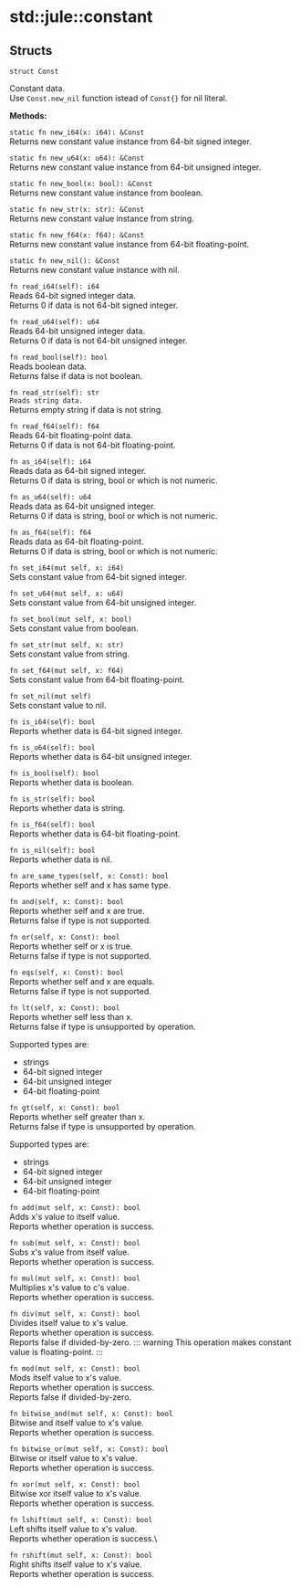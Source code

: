 # std::jule::constant

## Structs
```jule
struct Const
```
Constant data.\
Use `Const.new_nil` function istead of `Const{}` for nil literal.

**Methods:**

`static fn new_i64(x: i64): &Const`\
Returns new constant value instance from 64-bit signed integer.

`static fn new_u64(x: u64): &Const`\
Returns new constant value instance from 64-bit unsigned integer.

`static fn new_bool(x: bool): &Const`\
Returns new constant value instance from boolean.

`static fn new_str(x: str): &Const`\
Returns new constant value instance from string.

`static fn new_f64(x: f64): &Const`\
Returns new constant value instance from 64-bit floating-point.

`static fn new_nil(): &Const`\
Returns new constant value instance with nil. 

`fn read_i64(self): i64`\
Reads 64-bit signed integer data.\
Returns 0 if data is not 64-bit signed integer.

`fn read_u64(self): u64`\
Reads 64-bit unsigned integer data.\
Returns 0 if data is not 64-bit unsigned integer.

`fn read_bool(self): bool`\
Reads boolean data.\
Returns false if data is not boolean.

`fn read_str(self): str`\
`Reads string data.`\
Returns empty string if data is not string.

`fn read_f64(self): f64`\
Reads 64-bit floating-point data.\
Returns 0 if data is not 64-bit floating-point.

`fn as_i64(self): i64`\
Reads data as 64-bit signed integer.\
Returns 0 if data is string, bool or which is not numeric.

`fn as_u64(self): u64`\
Reads data as 64-bit unsigned integer.\
Returns 0 if data is string, bool or which is not numeric.

`fn as_f64(self): f64`\
Reads data as 64-bit floating-point.\
Returns 0 if data is string, bool or which is not numeric.

`fn set_i64(mut self, x: i64)`\
Sets constant value from 64-bit signed integer.

`fn set_u64(mut self, x: u64)`\
Sets constant value from 64-bit unsigned integer.

`fn set_bool(mut self, x: bool)`\
Sets constant value from boolean.

`fn set_str(mut self, x: str)`\
Sets constant value from string.

`fn set_f64(mut self, x: f64)`\
Sets constant value from 64-bit floating-point.

`fn set_nil(mut self)`\
Sets constant value to nil.

`fn is_i64(self): bool`\
Reports whether data is 64-bit signed integer.

`fn is_u64(self): bool`\
Reports whether data is 64-bit unsigned integer.

`fn is_bool(self): bool`\
Reports whether data is boolean.

`fn is_str(self): bool`\
Reports whether data is string.

`fn is_f64(self): bool`\
Reports whether data is 64-bit floating-point.

`fn is_nil(self): bool`\
Reports whether data is nil.

`fn are_same_types(self, x: Const): bool`\
Reports whether self and x has same type.

`fn and(self, x: Const): bool`\
Reports whether self and x are true.\
Returns false if type is not supported.

`fn or(self, x: Const): bool`\
Reports whether self or x is true.\
Returns false if type is not supported.

`fn eqs(self, x: Const): bool`\
Reports whether self and x are equals.\
Returns false if type is not supported. 

`fn lt(self, x: Const): bool`\
Reports whether self less than x.\
Returns false if type is unsupported by operation.

Supported types are:
- strings
- 64-bit signed integer
- 64-bit unsigned integer
- 64-bit floating-point

`fn gt(self, x: Const): bool`\
Reports whether self greater than x.\
Returns false if type is unsupported by operation.

Supported types are:
- strings
- 64-bit signed integer
- 64-bit unsigned integer
- 64-bit floating-point

`fn add(mut self, x: Const): bool`\
Adds x's value to itself value.\
Reports whether operation is success.

`fn sub(mut self, x: Const): bool`\
Subs x's value from itself value.\
Reports whether operation is success.

`fn mul(mut self, x: Const): bool`\
Multiplies x's value to c's value.\
Reports whether operation is success.

`fn div(mut self, x: Const): bool`\
Divides itself value to x's value.\
Reports whether operation is success.\
Reports false if divided-by-zero.
::: warning
This operation makes constant value is floating-point.
:::

`fn mod(mut self, x: Const): bool`\
Mods itself value to x's value.\
Reports whether operation is success.\
Reports false if divided-by-zero.

`fn bitwise_and(mut self, x: Const): bool`\
Bitwise and itself value to x's value.\
Reports whether operation is success.

`fn bitwise_or(mut self, x: Const): bool`\
Bitwise or itself value to x's value.\
Reports whether operation is success.

`fn xor(mut self, x: Const): bool`\
Bitwise xor itself value to x's value.\
Reports whether operation is success.

`fn lshift(mut self, x: Const): bool`\
Left shifts itself value to x's value.\
Reports whether operation is success.\

`fn rshift(mut self, x: Const): bool`\
Right shifts itself value to x's value.\
Reports whether operation is success. 